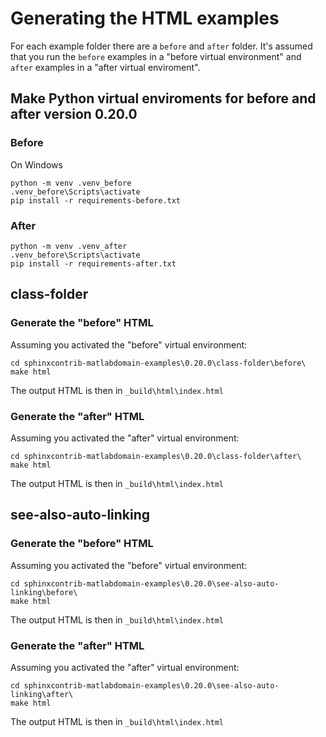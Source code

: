 # Generating the HTML examples

For each example folder there are a `before` and `after` folder. It's assumed
that you run the `before` examples in a "before virtual environment" and `after`
examples in a "after virtual enviroment".

## Make Python virtual enviroments for before and after version 0.20.0

### Before

On Windows

    python -m venv .venv_before
    .venv_before\Scripts\activate
    pip install -r requirements-before.txt

### After

    python -m venv .venv_after
    .venv_before\Scripts\activate
    pip install -r requirements-after.txt


## class-folder

### Generate the "before" HTML

Assuming you activated the "before" virtual environment:

    cd sphinxcontrib-matlabdomain-examples\0.20.0\class-folder\before\
    make html

The output HTML is then in `_build\html\index.html`

### Generate the "after" HTML

Assuming you activated the "after" virtual environment:

    cd sphinxcontrib-matlabdomain-examples\0.20.0\class-folder\after\
    make html

The output HTML is then in `_build\html\index.html`

## see-also-auto-linking

### Generate the "before" HTML

Assuming you activated the "before" virtual environment:

    cd sphinxcontrib-matlabdomain-examples\0.20.0\see-also-auto-linking\before\
    make html

The output HTML is then in `_build\html\index.html`

### Generate the "after" HTML

Assuming you activated the "after" virtual environment:

    cd sphinxcontrib-matlabdomain-examples\0.20.0\see-also-auto-linking\after\
    make html

The output HTML is then in `_build\html\index.html`
